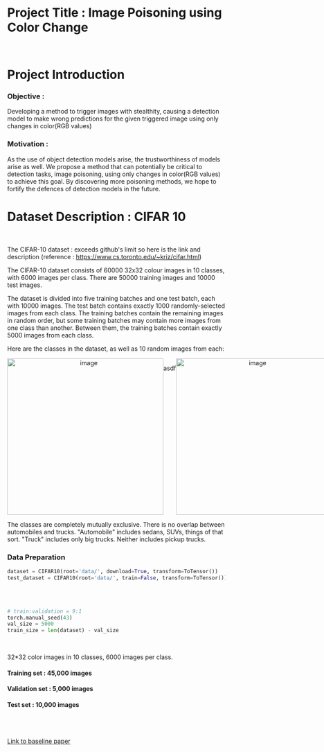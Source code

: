 # Project Title : Image Poisoning using Color Change 
 <br>
 
# Project Introduction

### Objective : 
Developing a method to trigger images with stealthity, causing a detection model to make wrong predictions for the given triggered image using only changes in color(RGB values)
 <br>
 
### Motivation : 
As the use of object detection models arise, the trustworthiness of models arise as well. We propose a method that can potentially be critical to detection tasks, image poisoning, using only changes in color(RGB values) to achieve this goal. By discovering more poisoning methods, we hope to fortify the defences of detection models in the future.
 <br>
 
# Dataset Description : CIFAR 10 
<br>

The CIFAR-10 dataset : exceeds github's limit so here is the link and description (reference : https://www.cs.toronto.edu/~kriz/cifar.html)

The CIFAR-10 dataset consists of 60000 32x32 colour images in 10 classes, with 6000 images per class. There are 50000 training images and 10000 test images.

The dataset is divided into five training batches and one test batch, each with 10000 images. The test batch contains exactly 1000 randomly-selected images from each class. The training batches contain the remaining images in random order, but some training batches may contain more images from one class than another. Between them, the training batches contain exactly 5000 images from each class.

Here are the classes in the dataset, as well as 10 random images from each:
<div align="center">
  <div style="display: flex;">
    <img width="361" alt="image" src="https://github.com/jshim0978/color_poisoning/assets/43781129/dda18829-2a4c-46ac-9dfd-57051070934c">

   <p>asdf</p>
    <img width="361" alt="image" src="https://github.com/jshim0978/color_poisoning/assets/43781129/243ff241-64ab-4885-ba9e-885e4c179fd3">

      <p>asdf</p>
  </div>
</div>

The classes are completely mutually exclusive. There is no overlap between automobiles and trucks. "Automobile" includes sedans, SUVs, things of that sort. "Truck" includes only big trucks. Neither includes pickup trucks.


### Data Preparation
 
```python
dataset = CIFAR10(root='data/', download=True, transform=ToTensor())
test_dataset = CIFAR10(root='data/', train=False, transform=ToTensor())
```
 <br>
 <br>
 
```python
# train:validation = 9:1
torch.manual_seed(43)
val_size = 5000
train_size = len(dataset) - val_size
```
 <br>

 32*32 color images in 10 classes, 6000 images per class.
 
#### Training set : 45,000 images
#### Validation set : 5,000 images
#### Test set : 10,000 images
 <br>
 <br>
 
[Link to baseline paper](https://openaccess.thecvf.com/content/CVPR2023/papers/Jiang_Color_Backdoor_A_Robust_Poisoning_Attack_in_Color_Space_CVPR_2023_paper.pdf)
